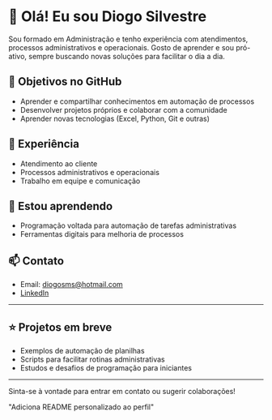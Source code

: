# 👋 Olá! Eu sou Diogo Silvestre

Sou formado em Administração e tenho experiência com atendimentos, processos administrativos e operacionais. Gosto de aprender e sou pró-ativo, sempre buscando novas soluções para facilitar o dia a dia.

## 🚀 Objetivos no GitHub
- Aprender e compartilhar conhecimentos em automação de processos
- Desenvolver projetos próprios e colaborar com a comunidade
- Aprender novas tecnologias (Excel, Python, Git e outras)

## 💼 Experiência
- Atendimento ao cliente
- Processos administrativos e operacionais
- Trabalho em equipe e comunicação

## 🌱 Estou aprendendo
- Programação voltada para automação de tarefas administrativas
- Ferramentas digitais para melhoria de processos

## 📫 Contato
- Email: diogosms@hotmail.com
- [LinkedIn](https://www.linkedin.com/in/seu-usuario)

---

## ⭐ Projetos em breve
- Exemplos de automação de planilhas
- Scripts para facilitar rotinas administrativas
- Estudos e desafios de programação para iniciantes

---

Sinta-se à vontade para entrar em contato ou sugerir colaborações!





"Adiciona README personalizado ao perfil"
